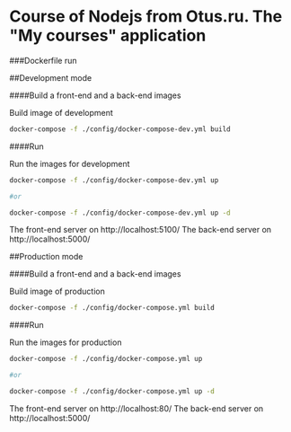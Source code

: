 # Course of Nodejs from Otus.ru. The "My courses" application

###Dockerfile run

##Development mode

####Build a front-end and a back-end images

Build image of development 

```bash
docker-compose -f ./config/docker-compose-dev.yml build
```

####Run

Run the images for development 

```bash
docker-compose -f ./config/docker-compose-dev.yml up

#or

docker-compose -f ./config/docker-compose-dev.yml up -d
```

The front-end server on http://localhost:5100/
The back-end server on http://localhost:5000/


##Production mode

####Build a front-end and a back-end images

Build image of production 

```bash
docker-compose -f ./config/docker-compose.yml build
```

####Run

Run the images for production 

```bash
docker-compose -f ./config/docker-compose.yml up

#or

docker-compose -f ./config/docker-compose.yml up -d
```

The front-end server on http://localhost:80/
The back-end server on http://localhost:5000/

